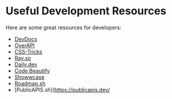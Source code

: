 # Useful Development Resources

Here are some great resources for developers:

- [DevDocs](https://devdocs.io/)
- [OverAPI](https://overapi.com/)
- [CSS-Tricks](https://css-tricks.com/)
- [Ray.so](https://ray.so/)
- [Daily.dev](https://daily.dev/)
- [Code Beautify](https://codebeautify.org/)
- [Showwcase](https://www.showwcase.com/)
- [Roadmap.sh](https://roadmap.sh/)
- [PublicAPIS.sh](https://publicapis.dev/
